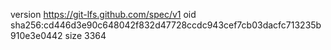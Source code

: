 version https://git-lfs.github.com/spec/v1
oid sha256:cd446d3e90c648042f832d47728ccdc943cef7cb03dacfc713235b910e3e0442
size 3364
